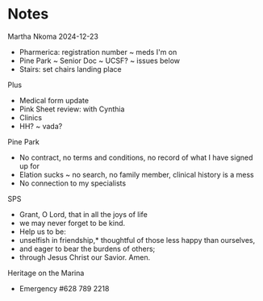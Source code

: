 # Notes

Martha Nkoma 2024-12-23

* Pharmerica: registration number ~ meds I'm on
* Pine Park ~ Senior Doc ~ UCSF? ~ issues below
* Stairs: set chairs landing place

Plus

* Medical form update
* Pink Sheet review: with Cynthia
* Clinics
* HH? ~ vada?

Pine Park

* No contract, no terms and conditions, no record of what I have signed up for
* Elation sucks ~ no search, no family member, clinical history is a mess
* No connection to my specialists

SPS

* Grant, O Lord, that in all the joys of life
* we may never forget to be kind.
* Help us to be:
* unselfish in friendship,* thoughtful of those less happy than ourselves,
* and eager to bear the burdens of others;
* through Jesus Christ our Savior. Amen.

Heritage on the Marina

* Emergency #628 789 2218